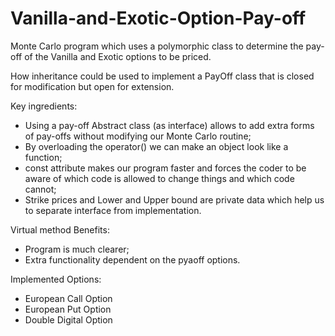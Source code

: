 # Vanilla-and-Exotic-Option-Pay-off
Monte Carlo program which uses a polymorphic class to determine the pay-off of the Vanilla and Exotic  options to be priced.

How inheritance could be used to implement a PayOff class that is closed for modification but open for extension.

Key ingredients:
  - Using a pay-off Abstract class (as interface) allows to add extra forms of pay-offs without modifying our Monte Carlo routine;
  - By overloading the operator() we can make an object look like a function;
  - const attribute makes our program faster and forces the coder to be aware of which code is allowed to change things and which code cannot;
  - Strike prices and Lower and Upper bound are private data which help us to separate interface from implementation. 


 Virtual method Benefits:
 
- Program is much clearer; 
- Extra functionality dependent on the pyaoff options.
    
    
 Implemented Options:
  - European Call Option 
  - European Put Option
  - Double Digital Option  
    
